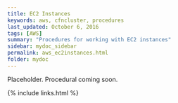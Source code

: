 ```yaml
---
title: EC2 Instances
keywords: aws, cfncluster, procedures
last_updated: October 6, 2016
tags: [AWS]
summary: "Procedures for working with EC2 instances"
sidebar: mydoc_sidebar
permalink: aws_ec2instances.html
folder: mydoc
---
```


Placeholder. Procedural coming soon. 

{% include links.html %}
